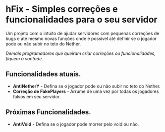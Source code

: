 # hFix - Simples correções e funcionalidades para o seu servidor

Um projeto com o intuito de ajudar servidores com pequenas correções de bugs e até mesmo novas funções onde é possível até definir se o jogador pode ou não subir no teto do Nether.

_Demais programadores que queiram criar correções ou funcionalidades, fiquem a vontade._

## Funcionalidades atuais.

* **AntiNetherY** - Defina se o jogador pode ou não subir no teto do Nether.
* **Correção de FakePlayers** - Arrume de uma vez por todas os jogadores falsos em seu servidor.


## Próximas Funcionalidades.

* **AntiVoid** - Defina se o jogador pode morrer pelo void ou não.
